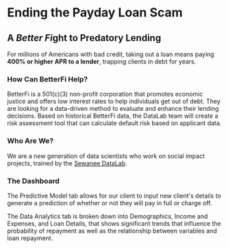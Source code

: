 # Ending the Payday Loan Scam
## A *Better Fi*ght to Predatory Lending

For millions of Americans with bad credit, taking out a loan means paying **400% or higher APR to a lender**, trapping clients in debt for years.

### How Can BetterFi Help?
BetterFi is a 501(c)(3) non-profit corporation that promotes economic justice and offers low interest rates to help individuals get out of debt. They are looking for a data-driven method to evaluate and enhance their lending decisions. Based on historical BetterFi data, the DataLab team will create a risk assessment tool that can calculate default risk based on applicant data.

### Who Are We?
We are a new generation of data scientists who work on social impact projects, trained by the [Sewanee DataLab](https://new.sewanee.edu/sewanee-datalab/).

### The Dashboard
The Predictive Model tab allows for our client to input new client's details to generate a prediction of whether or not they will pay in full or charge off. 

The Data Analytics tab is broken down into  Demographics, Income and Expenses, and Loan Details, that shows significant trends that influence the probability of repayment as well as the relationship between variables and loan repayment.


